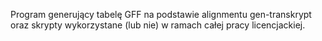 Program generujący tabelę GFF na podstawie alignmentu gen-transkrypt oraz skrypty wykorzystane (lub nie) w ramach całej pracy licencjackiej.
